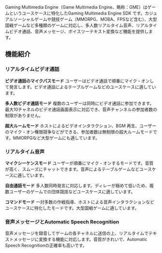 Gaming Multimedia Engine（Game Multimedia Engine、略称：GME）はゲームというユースケースに特化したGaming Multimedia Engine SDK です。カジュアルソーシャルゲームや競技ゲーム（MMORPG、MOBA、FPSなど含む）、大型国戦ゲームなど多種類のゲームに対応し、多人数リアルタイム音声、リアルタイムビデオ通話、音声メッセージ、ボイスツーテキスト変換など機能を提供します。
## 機能紹介
### リアルタイムビデオ通話
**ビデオ通話のマイクパスモード**
ユーザーはビデオ通話で順番にマイク・オンして発言します。ビデオ通話によるテーブルゲームなどのユースケースに適しています。

**多人数ビデオ通話モード**
複数のユーザーは同時にビデオ通話に参加できます。最大10チャネルのビデオ通話画面表示に対応でき、音声チャンネルの参加者数の制限がありません。

**超大ルームモード**
ホストによるビデオインタラクション、BGM 再生、ユーザーのマイク・オン権限競争などができる、参加者数は無制限の超大ルームモードです。MMORPGなど大型ゲームにも適しています。
### リアルタイム音声
**マイクシーケンスモード**
ユーザーが順番にマイク・オンするモードです。音質が高く、スムーズにチャットできます。音声によるテーブルゲームなどユースケースに適しています。

**自由通話モード**
多人数同時発言に対応します。ディレーが極めて低いため、複数ユーザーのゲームでの団体競技などユースケースに適しています。

**コマンドモード**
一対多数の作戦指導、ホストによる音声インタラクションなどユースケースに特化したモードです。大型国戦ゲームに適しています。
### 音声メッセージとAutomatic Speech Recognition
音声メッセージを録音してゲームの各チャネルに送信の上、リアルタイムでテキストメッセージに変換する機能に対応します。音質がきれいで、Automatic Speech Recognitionの正確率も高いです。
